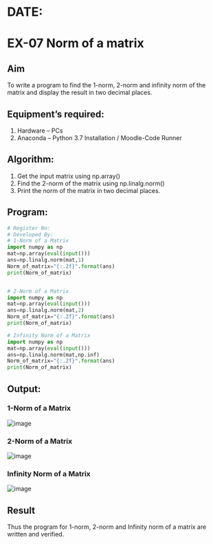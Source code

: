 # DATE:
# EX-07 Norm of a matrix
## Aim
To write a program to find the 1-norm, 2-norm and infinity norm of the matrix and display the result in two decimal places.
## Equipment’s required:
1.	Hardware – PCs
2.	Anaconda – Python 3.7 Installation / Moodle-Code Runner
## Algorithm:
1. Get the input matrix using np.array()   
2. Find the 2-norm of the matrix using np.linalg.norm()
3. Print the norm of the matrix in two decimal places.
## Program:
```Python
# Register No:
# Developed By:
# 1-Norm of a Matrix
import numpy as np
mat=np.array(eval(input()))
ans=np.linalg.norm(mat,1)
Norm_of_matrix="{:.2f}".format(ans)
print(Norm_of_matrix)


# 2-Norm of a Matrix
import numpy as np
mat=np.array(eval(input()))
ans=np.linalg.norm(mat,2)
Norm_of_matrix="{:.2f}".format(ans)
print(Norm_of_matrix)

# Infinity Norm of a Matrix
import numpy as np
mat=np.array(eval(input()))
ans=np.linalg.norm(mat,np.inf)
Norm_of_matrix="{:.2f}".format(ans)
print(Norm_of_matrix)

```
## Output:
### 1-Norm of a Matrix
![image](https://github.com/user-attachments/assets/297c1c51-ac9a-41d6-b857-999f1c520da5)


### 2-Norm of a Matrix
![image](https://github.com/user-attachments/assets/0d446d61-69bc-4ed3-8860-2af2ed8f0f2c)


### Infinity Norm of a Matrix
![image](https://github.com/user-attachments/assets/8cccfd64-fdc2-4294-b0eb-a44d10e7722b)


## Result
Thus the program for 1-norm, 2-norm and Infinity norm of a matrix are written and verified.
